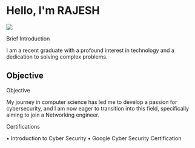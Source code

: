 # Hello, I'm RAJESH
<a href="https://linkedin.com"><img src="https://img.shields.io/badge/-LinkedIn-0072b1?&style=for-the-badge&logo=linkedin&logoColor=white" /></a>

Brief Introduction

I am a recent graduate with a profound interest in technology and a dedication to solving complex problems.

## Objective
Objective 

My journey in computer science has led me to develop a passion for cybersecurity, and I am now eager to transition into this field, specifically aiming to join a Networking engineer.
  
Certifications

•	Introduction to Cyber Security
•	Google Cyber Security Certification
